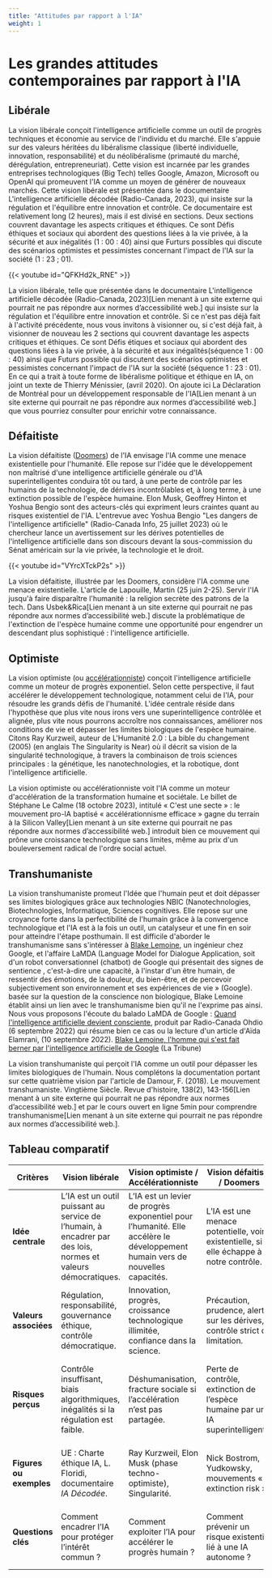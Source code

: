 ```yaml
---
title: "Attitudes par rapport à l'IA"
weight: 1
---
```


# Les grandes attitudes contemporaines par rapport à l'IA

## Libérale

La vision libérale conçoit l'intelligence artificielle comme un outil de progrès
techniques et économie au service de l'individu et du marché. Elle s'appuie sur
des valeurs héritées du libéralisme classique (liberté individuelle, innovation,
responsabilité) et du néolibéralisme (primauté du marché, dérégulation,
entrepreneuriat). Cette vision est incarnée par les grandes entreprises
technologiques (Big Tech) telles Google, Amazon, Microsoft ou OpenAI qui
promeuvent l'IA comme un moyen de générer de nouveaux marchés. Cette vision
libérale est présentée dans le documentaire L'intelligence artificielle décodée
(Radio-Canada, 2023), qui insiste sur la régulation et l'équilibre entre
innovation et contrôle. Ce documentaire est relativement long (2 heures), mais
il est divisé en sections. Deux sections couvrent davantage les aspects
critiques et éthiques. Ce sont Défis éthiques et sociaux qui abordent des
questions liées à la vie privée, à la sécurité et aux inégalités (1 : 00 : 40)
ainsi que Furturs possibles qui discute des scénarios optimistes et pessimistes
concernant l'impact de l'IA sur la société (1 : 23 ; 01).

{{< youtube id="QFKHd2k_RNE" >}}

La vision libérale, telle que présentée dans le documentaire L'intelligence
artificielle décodée (Radio-Canada, 2023)[Lien menant à un site externe qui
pourrait ne pas répondre aux normes d’accessibilité web.] qui insiste sur la
régulation et l'équilibre entre innovation et contrôle. Si ce n'est pas déjà
fait à l'activité précédente, nous vous invitons à visionner ou, si c'est déjà
fait, à visionner de nouveau les 2 sections  qui couvrent davantage les aspects
critiques et éthiques. Ce sont Défis étiques et sociaux qui abordent des
questions liées à la vie privée, à la sécurité et aux inégalités(séquence 1 : 00
: 40) ainsi que Futurs possible qui discutent des scénarios optimistes et
pessimistes concernant l'impact de l'IA sur la société (séquence 1 : 23 : 01).
En ce qui a trait à toute forme de libéralisme politique et éthique en IA, on
joint un texte de Thierry Ménissier, (avril 2020). On ajoute ici La Déclaration
de Montréal pour un développement responsable de l'IA[Lien menant à un site
externe qui pourrait ne pas répondre aux normes d’accessibilité web.] que vous
pourriez consulter pour enrichir votre connaissance.

## Défaitiste

La vision défaitiste ([Doomers](https://fr.wikipedia.org/wiki/Doomer)) de l'IA
envisage l'IA comme une menace existentielle pour l'humanité. Elle repose sur
l'idée que le développement non maîtrisé d'une intelligence artificielle
générale ou d'IA superintelligentes conduira tôt ou tard, à une perte de
contrôle par les humains de la technologie, de dérives incontrôlables et, à long
terme, à une extinction possible de l'espèce humaine. Elon Musk, Geoffrey Hinton
et Yoshua Bengio sont des acteurs-clés qui expriment leurs craintes quant au
risques existentiel de l'IA. L'entrevue avec Yoshua Bengio "Les dangers de
l'intelligence artificielle" (Radio-Canada Info, 25 juillet 2023) où le
chercheur lance un avertissement sur les dérives potentielles de l'intelligence
artificielle dans son discours devant la sous-commission du Sénat américain sur
la vie privée, la technologie et le droit.

{{< youtube id="VYrcXTckP2s" >}}

La vision défaitiste, illustrée par les Doomers,  considère l'IA comme une
menace existentielle. L'article de Lapouille, Martin (25 juin 2-25). Servir l'IA
jusqu'à faire disparaître l'humanité : la religion secrète des patrons de la
tech. Dans Usbek&Rica[Lien menant à un site externe qui pourrait ne pas répondre
aux normes d’accessibilité web.] discute la problématique de l'extinction de
l'espèce humaine comme une opportunité pour engendrer un descendant plus
sophistiqué : l'intelligence artificielle.

## Optimiste

La vision optimiste (ou
 [accélérationniste](https://fr.wikipedia.org/wiki/Acc%C3%A9l%C3%A9rationnisme))
 conçoit l'intelligence artificielle comme un moteur de progrès exponentiel.
 Selon cette perspective, il faut accélérer le développement technologique,
 notamment celui de l'IA, pour résoudre les grands défis de l'humanité. L'idée
 centrale réside dans l'hypothèse que plus vite nous irons vers une
 superintelligence contrôlée et alignée, plus vite nous pourrons accroître nos
 connaissances, améliorer nos conditions de vie et dépasser les limites
 biologiques de l'espèce humaine. Citons Ray Kurzweil, auteur de L'Humanité 2.0
 : La bible du changement (2005) (en anglais The Singularity is Near) où il
 décrit sa vision de la singularité technologique, à travers la
 combinaison de trois sciences principales : la génétique, les nanotechnologies,
 et la robotique, dont l'intelligence artificielle.

La vision optimiste ou accélérationniste voit l'IA comme un moteur
d'accélération de la transformation humaine et sociétale. Le billet de Stéphane
Le Calme (18 octobre 2023), intitulé « C'est une secte » : le mouvement pro-IA
baptisé « accélérationnisme efficace » gagne du terrain à la Silicon Valley[Lien
menant à un site externe qui pourrait ne pas répondre aux normes d’accessibilité
web.] introduit bien ce mouvement qui prône une croissance technologique sans
limites, même au prix d'un bouleversement radical de l'ordre social actuel.

## Transhumaniste

La vision transhumaniste promeut l'Idée que l'humain peut et doit dépasser ses
limites biologiques grâce aux technologies NBIC (Nanotechnologies,
Biotechnologies, Informatique, Sciences cognitives. Elle repose sur une croyance
forte dans la perfectibilité de l'humain grâce à la convergence technologique et
l'IA est à la fois un outil, un catalyseur et une fin en soir pour atteindre
l'étape posthumain. Il est difficile d'aborder le transhumanisme sans
s'intéresser à [Blake
Lemoine](https://usbeketrica.com/fr/article/un-ingenieur-de-google-suspendu-apres-avoir-affirme-qu-une-ia-etait-douee-de-sensibilite),
un ingénieur chez Google, et l'affaire LaMDA (Language Model for Dialogue
Application, soit d'un robot conversationnel (chatbot) de Google qui présentait
des signes de sentience , c'est-à-dire une capacité, à l'instar d'un être
humain, de ressentir des émotions, de la douleur, du bien-être, et de percevoir
subjectivement son environnement et ses expériences de vie » (Google). basée sur
la question de la conscience non biologique, Blake Lemoine établit ainsi un lien
avec le transhumanisme bien qu'il ne l'exprime pas ainsi. Nous vous proposons
l'écoute du balado LaMDA de Google : [Quand l'intelligence artificielle devient
consciente](https://ici.radio-canada.ca/ohdio/premiere/emissions/moteur-de-recherche/segments/chronique/413723/science-fiction-blake-lemoine-ai),
produit par Radio-Canada Ohdio (6 septembre 2022) qui résume bien ce cas ou la
lecture d'un article d'Aïda Elamrani, (10 septembre 2022). [Blake Lemoine,
l'homme qui s'est fait berner par l'intelligence artificielle de
Google](https://www.latribune.fr/opinions/tribunes/blake-lemoine-l-homme-qui-s-est-fait-berner-par-l-intelligence-artificielle-de-google-927289.html)
(La Tribune)

La vision transhumaniste qui perçoit l'IA comme un outil pour dépasser les
limites biologiques de l'humain. Nous complétons la documentation portant sur
cette quatrième vision par l'article de Damour, F. (2018). Le mouvement
transhumaniste. Vingtième Siècle. Revue d'histoire, 138(2), 143-156[Lien menant
à un site externe qui pourrait ne pas répondre aux normes d’accessibilité web.]
et par le cours ouvert en ligne 5min pour comprendre transhumanisme[Lien menant
à un site externe qui pourrait ne pas répondre aux normes d’accessibilité web.].

## Tableau comparatif

| Critères          | Vision libérale                                                                                   | Vision optimiste / Accélérationniste                                                                       | Vision défaitiste / Doomers                                                                    | Vision transhumaniste                                                                                           |
|-------------------|--------------------------------------------------------------------------------------------------|-------------------------------------------------------------------------------------------------------------|------------------------------------------------------------------------------------------------|---------------------------------------------------------------------------------------------------------------|
| **Idée centrale** | L’IA est un outil puissant au service de l’humain, à encadrer par des lois, normes et valeurs démocratiques. | L’IA est un levier de progrès exponentiel pour l’humanité. Elle accélère le développement humain vers de nouvelles capacités. | L’IA est une menace potentielle, voire existentielle, si elle échappe à notre contrôle.        | L’IA est un vecteur pour dépasser les limites biologiques de l’humain, vers une coévolution humain-machine.   |
| **Valeurs associées** | Régulation, responsabilité, gouvernance éthique, contrôle démocratique.                               | Innovation, progrès, croissance technologique illimitée, confiance dans la science.                         | Précaution, prudence, alerte sur les dérives, contrôle strict ou limitation.                   | Dépassement de l’humain, augmentation, immortalité numérique, fusion bio-techno.                               |
| **Risques perçus** | Contrôle insuffisant, biais algorithmiques, inégalités si la régulation est faible.                      | Déshumanisation, fracture sociale si l’accélération n’est pas partagée.                                     | Perte de contrôle, extinction de l’espèce humaine par une IA superintelligente.                 | Perte d’identité humaine, éthique floue sur l’augmentation ou la modification du vivant.                        |
| **Figures ou exemples** | UE : Charte éthique IA, L. Floridi, documentaire *IA Décodée*.                                        | Ray Kurzweil, Elon Musk (phase techno-optimiste), Singularité.                                              | Nick Bostrom, Yudkowsky, mouvements « extinction risk ».                                      | More & Vita-More, *Homo Digitalis* (ARTE), débats sur l’« homme augmenté ».                                     |
| **Questions clés** | Comment encadrer l’IA pour protéger l’intérêt commun ?                                                   | Comment exploiter l’IA pour accélérer le progrès humain ?                                                   | Comment prévenir un risque existentiel lié à une IA autonome ?                                 | Jusqu’où voulons-nous aller dans le dépassement des limites humaines ?                                          |
